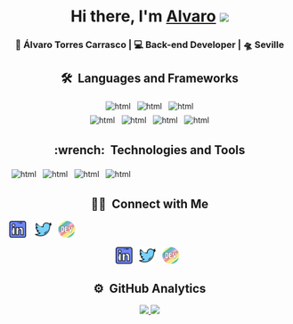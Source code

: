 

<div align="center">
   <h1>Hi there, I'm <a href="https://www.alvarotorrescarrasco.com">Alvaro</a> <img src="https://media.giphy.com/media/hvRJCLFzcasrR4ia7z/giphy.gif" width="25px"> </h1>
</div>

 
<div align="center">
<h3> 🙎 Álvaro Torres Carrasco | 💻 Back-end Developer | 🛸 Seville </h3>
</div>

<h2 align="center">🛠 &nbsp;Languages and Frameworks</h2>

<p align="center">
  <img height="30" src="https://img.shields.io/badge/-Django-0e3d06?style=flat&logo=Django&logoColor=white" alt="html" style="vertical-align:top; margin:4px">
  <img height="30" src="https://img.shields.io/badge/Python-black?logo=python" alt="html" style="vertical-align:top; margin:4px">
<img height="30" src="https://img.shields.io/badge/-Javascript-black?style=flat&logo=Javascript&logoColor=black?labelColor=abcdef" alt="html" style="vertical-align:top;margin:4px">
   <br>
<img height="30" src="https://img.shields.io/badge/-Typescript-blue?style=flat&logo=Typescript&logoColor=black?labelColor=abcdef" alt="html" style="vertical-align:top;margin:4px">
   <img height="30" src="https://img.shields.io/badge/-Node.js-black?style=flat&logo=Node.js&logoColor=black?labelColor=abcdef" alt="html" style="vertical-align:top;margin:4px">

<img height="30" src="https://img.shields.io/badge/-NestJS-ff0000?style=flat&logo=NestJS&logoColor=black?labelColor=abcdef" alt="html" style="vertical-align:top;margin:4px">
<img height="30" src="https://img.shields.io/badge/-React-black?style=flat&logo=React&logoColor=black?labelColor=abcdef" alt="html" style="vertical-align:top;margin:4px">
</p>


<h2 align="center">	:wrench:	 &nbsp;Technologies and Tools</h2>
<div align="left">
   
   <img height="30" src="https://img.shields.io/badge/-GraphQL-cc0099?style=flat&logo=GraphQL" alt="html" style="vertical-align:top;margin:4px">
   <img height="30" src="https://img.shields.io/badge/-Docker-0099ff?style=flat&logo=Docker&logoColor=white" alt="html" style="vertical-align:top;margin:4px">
   <img height="30" src="https://img.shields.io/badge/-Linux-000000?style=flat&logo=Linux&logoColor=white" alt="html" style="vertical-align:top;margin:4px">
   <img height="30" src="https://img.shields.io/badge/-PostgreSQL-ffffff?style=flat&logo=PostgreSQL&logoColor=004466" alt="html" style="vertical-align:top;margin:4px">
</div>

<h2 align="center">🤝🏻 &nbsp;Connect with Me</h2>
<div align="right>
   
   <a href="https://www.linkedin.com/in/alvaro-torres-carrasco/"><img height="30" src="https://raw.githubusercontent.com/8bithemant/8bithemant/master/linkedin.png?raw=true">         </a>&nbsp;&nbsp;
   <a href="https://twitter.com/torresc_alvaro"><img height="30" src="https://raw.githubusercontent.com/8bithemant/8bithemant/master/twitter.png?raw=true"></a>&nbsp;&nbsp;
   <a href="https://dev.to/alvarotorresc"><img height="30" src="https://raw.githubusercontent.com/8bithemant/8bithemant/master/devto.png?raw=true"></a>&nbsp;&nbsp;
</div>


<p align='center'>
   <a href="https://www.linkedin.com/in/alvaro-torres-carrasco/"><img height="30" src="https://raw.githubusercontent.com/8bithemant/8bithemant/master/linkedin.png?raw=true"></a>&nbsp;&nbsp;
<a href="https://twitter.com/torresc_alvaro"><img height="30" src="https://raw.githubusercontent.com/8bithemant/8bithemant/master/twitter.png?raw=true"></a>&nbsp;&nbsp;
<a href="https://dev.to/alvarotorresc"><img height="30" src="https://raw.githubusercontent.com/8bithemant/8bithemant/master/devto.png?raw=true"></a>&nbsp;&nbsp;
 </p>

<h2 align="center">⚙️ &nbsp;GitHub Analytics</h2>
<p align="center" >
<a href="https://github.com/anuraghazra/github-readme-stats"> 
    <img height='130px'  src="https://github-readme-stats.vercel.app/api?username=alvarotorresc&&show_icons=true&theme=radical"/>
  </a>
   <img align="" height='130px' src="https://github-readme-stats.vercel.app/api/top-langs/?username=alvarotorresc&hide_title=true&layout=compact&bg_color=0,73FA79,73FDFF,D783FF&theme=graywhite" />
</p>


